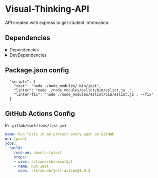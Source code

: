 # Visual-Thinking-API
API created with express to get student infotmation.

## Dependencies

<details>
<summary>Dependencies </summary>
Express
  
- Istallation 
  
```
npm i express -S
```
</details>


<details>
<summary>DevDependencies </summary>
Eslint
  
- Installation
  
```
npm install eslint --save-dev
```

- Configuration file generation
  
```
npm init @eslint/config
```
  
- Eslint rules

```
"rules": {
      indent: ["error", 4],
      "linebreak-style": ["error", "unix"],
      quotes: ["error", "double"],
      semi: ["error", "always"]
  }
```
 
Jest
  
- Installation
  
```
npm install jest@26.6.0 --save-dev
```
 
</details>

## Package.json config

```
  "scripts": {
    "test": "node ./node_modules/.bin/jest",
    "linter": "node ./node_modules/eslint/bin/eslint.js .",
    "linter-fix": "node ./node_modules/eslint/bin/eslint.js . --fix"
  }
```

## GitHub Actions Config

In  `.github/workflows/test.yml`

```yml
name: Run Tests in my project every push on GitHub
on: [push]
jobs:
  build:
    runs-on: ubuntu-latest
    steps:
    - uses: actions/checkout@v1
    - name: Run Jest
      uses: stefanoeb/jest-action@1.0.3
```


